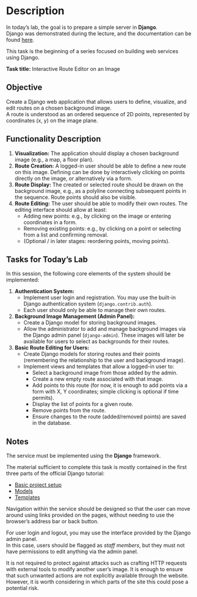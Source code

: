 # Description

In today’s lab, the goal is to prepare a simple server in **Django**.  
Django was demonstrated during the lecture, and the documentation can be found [here](https://docs.djangoproject.com/).

This task is the beginning of a series focused on building web services using Django.

**Task title:** Interactive Route Editor on an Image

## Objective

Create a Django web application that allows users to define, visualize, and edit routes on a chosen background image.  
A route is understood as an ordered sequence of 2D points, represented by coordinates (x, y) on the image plane.

## Functionality Description

1. **Visualization:** The application should display a chosen background image (e.g., a map, a floor plan).
2. **Route Creation:** A logged-in user should be able to define a new route on this image. Defining can be done by interactively clicking on points directly on the image, or alternatively via a form.
3. **Route Display:** The created or selected route should be drawn on the background image, e.g., as a polyline connecting subsequent points in the sequence. Route points should also be visible.
4. **Route Editing:** The user should be able to modify their own routes. The editing interface should allow at least:
   * Adding new points: e.g., by clicking on the image or entering coordinates in a form.
   * Removing existing points: e.g., by clicking on a point or selecting from a list and confirming removal.
   * (Optional / in later stages: reordering points, moving points).

## Tasks for Today’s Lab

In this session, the following core elements of the system should be implemented:

1. **Authentication System:**
   * Implement user login and registration. You may use the built-in Django authentication system (`django.contrib.auth`).
   * Each user should only be able to manage their own routes.
2. **Background Image Management (Admin Panel):**
   * Create a Django model for storing background images.
   * Allow the administrator to add and manage background images via the Django admin panel (`django-admin`). These images will later be available for users to select as backgrounds for their routes.
3. **Basic Route Editing for Users:**
   * Create Django models for storing routes and their points (remembering the relationship to the user and background image).
   * Implement views and templates that allow a logged-in user to:
     * Select a background image from those added by the admin.
     * Create a new empty route associated with that image.
     * Add points to this route (for now, it is enough to add points via a form with X, Y coordinates; simple clicking is optional if time permits).
     * Display the list of points for a given route.
     * Remove points from the route.
     * Ensure changes to the route (added/removed points) are saved in the database.

## Notes

The service must be implemented using the **Django** framework.

The material sufficient to complete this task is mostly contained in the first three parts of the official Django tutorial:

* [Basic project setup](https://docs.djangoproject.com/en/5.0/intro/tutorial01/)
* [Models](https://docs.djangoproject.com/en/5.0/intro/tutorial02/)
* [Templates](https://docs.djangoproject.com/en/5.0/intro/tutorial03/)

Navigation within the service should be designed so that the user can move around using links provided on the pages, without needing to use the browser’s address bar or back button.

For user login and logout, you may use the interface provided by the Django admin panel.  
In this case, users should be flagged as *staff members*, but they must not have permissions to edit anything via the admin panel.

It is not required to protect against attacks such as crafting HTTP requests with external tools to modify another user’s image. It is enough to ensure that such unwanted actions are not explicitly available through the website. However, it is worth considering in which parts of the site this could pose a potential risk.
